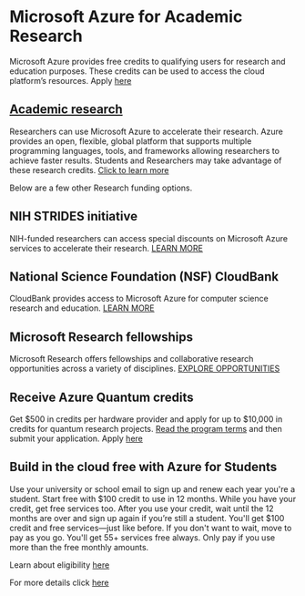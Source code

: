 # Microsoft Azure for Academic Research

Microsoft Azure provides free credits to qualifying users for research and education purposes. These credits can be used to access the cloud platform’s resources. Apply <a href="https://www.microsoft.com/en-us/azure-academic-research/" target="_blank">here</a>

## <a href="https://www.microsoft.com/en-us/education/higher-education/academic-research" target="_blank">Academic research</a>

Researchers can use Microsoft Azure to accelerate their research. Azure provides an open, flexible, global platform that supports multiple programming languages, tools, and frameworks allowing researchers to achieve faster results. Students and Researchers may take advantage of these research credits. <a href="https://info.microsoft.com/ww-landing-Contact-Microsoft-Education-website.html?lcid=en-us" target="_blank">Click to learn more</a>

Below are a few other Research funding options.

## NIH STRIDES initiative

NIH-funded researchers can access special discounts on Microsoft Azure services to accelerate their research. <a href="https://www.microsoft.com/en-us/microsoftstrides/" target="_blank">LEARN MORE</a>

## National Science Foundation (NSF) CloudBank

CloudBank provides access to Microsoft Azure for computer science research and education. <a href="https://www.cloudbank.org/" target="_blank">LEARN MORE</a>

## Microsoft Research fellowships

Microsoft Research offers fellowships and collaborative research opportunities across a variety of disciplines. <a href="https://www.microsoft.com/en-us/research/academic-programs/" target="_blank">EXPLORE OPPORTUNITIES</a>

## Receive Azure Quantum credits 

Get $500 in credits per hardware provider and apply for up to $10,000 in credits for quantum research projects.  <a href="https://quantum.microsoft.com/en-us/terms-of-use#azure-quantum-credit-program-terms-of-use" target="_blank"> Read the program terms</a> and then submit your application. Apply <a href="https://microsoft.qualtrics.com/jfe/form/SV_3fl9dfFrkC3g0aG?aq_source=acom" target="_blank">here</a>

## Build in the cloud free with Azure for Students 

Use your university or school email to sign up and renew each year you're a student. Start free with $100 credit to use in 12 months. While you have your credit, get free services too. After you use your credit, wait until the 12 months are over and sign up again if you’re still a student. You'll get $100 credit and free services—just like before. If you don't want to wait, move to pay as you go. You'll get 55+ services free always. Only pay if you use more than the free monthly amounts. 

Learn about eligibility <a href="https://learn.microsoft.com/en-us/azure/education-hub/azure-dev-tools-teaching/program-faq#azure-for-students" target="_blank">here</a>

For more details click <a href="https://azure.microsoft.com/en-us/free/students/" target="_blank">here</a>